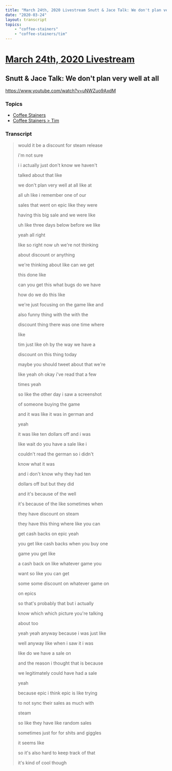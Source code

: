 ```yaml
---
title: "March 24th, 2020 Livestream Snutt & Jace Talk: We don't plan very well at all"
date: "2020-03-24"
layout: transcript
topics:
    - "coffee-stainers"
    - "coffee-stainers/tim"
---
```

# [March 24th, 2020 Livestream](../2020-03-24.md)
## Snutt & Jace Talk: We don't plan very well at all
https://www.youtube.com/watch?v=uNWZuo9AxdM

### Topics
* [Coffee Stainers](../topics/coffee-stainers.md)
* [Coffee Stainers > Tim](../topics/coffee-stainers/tim.md)

### Transcript

> would it be a discount for steam release
> 
> i'm not sure
> 
> i i actually just don't know we haven't
> 
> talked about that like
> 
> we don't plan very well at all like at
> 
> all uh like i remember one of our
> 
> sales that went on epic like they were
> 
> having this big sale and we were like
> 
> uh like three days below before we like
> 
> yeah all right
> 
> like so right now uh we're not thinking
> 
> about discount or anything
> 
> we're thinking about like can we get
> 
> this done like
> 
> can you get this what bugs do we have
> 
> how do we do this like
> 
> we're just focusing on the game like and
> 
> also funny thing with the with the
> 
> discount thing there was one time where
> 
> like
> 
> tim just like oh by the way we have a
> 
> discount on this thing today
> 
> maybe you should tweet about that we're
> 
> like yeah oh okay i've read that a few
> 
> times yeah
> 
> so like the other day i saw a screenshot
> 
> of someone buying the game
> 
> and it was like it was in german and
> 
> yeah
> 
> it was like ten dollars off and i was
> 
> like wait do you have a sale like i
> 
> couldn't read the german so i didn't
> 
> know what it was
> 
> and i don't know why they had ten
> 
> dollars off but but they did
> 
> and it's because of the well
> 
> it's because of the like sometimes when
> 
> they have discount on steam
> 
> they have this thing where like you can
> 
> get cash backs on epic yeah
> 
> you get like cash backs when you buy one
> 
> game you get like
> 
> a cash back on like whatever game you
> 
> want so like you can get
> 
> some some discount on whatever game on
> 
> on epics
> 
> so that's probably that but i actually
> 
> know which which picture you're talking
> 
> about too
> 
> yeah yeah anyway because i was just like
> 
> well anyway like when i saw it i was
> 
> like do we have a sale on
> 
> and the reason i thought that is because
> 
> we legitimately could have had a sale
> 
> yeah
> 
> because epic i think epic is like trying
> 
> to not sync their sales as much with
> 
> steam
> 
> so like they have like random sales
> 
> sometimes just for for shits and giggles
> 
> it seems like
> 
> so it's also hard to keep track of that
> 
> it's kind of cool though
> 
